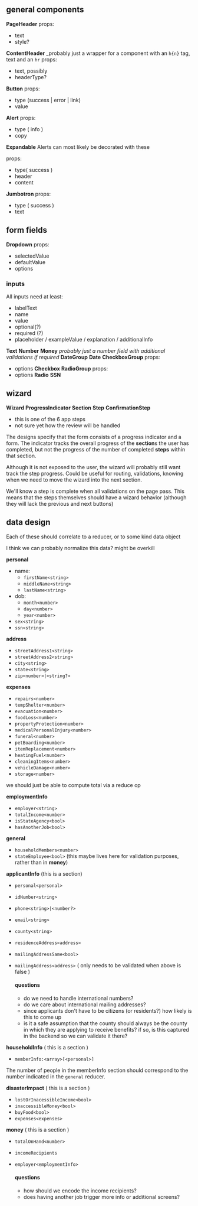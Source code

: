## general components
**PageHeader**
  props:
  - text
  - style?

**ContentHeader**
  _probably just a wrapper for a component with an `h{n}` tag, text and an `hr`
  props:
  - text, possibly
  - headerType?


**Button**
  props:
  - type (success | error | link)
  - value

**Alert**
  props:
  - type ( info )
  - copy

**Expandable**
  Alerts can most likely be decorated with these

  props:
  - type( success )
  - header
  - content

**Jumbotron**
  props:
  - type ( success )
  - text


## form fields

**Dropdown**
  props:
  - selectedValue
  - defaultValue
  - options

### inputs

All inputs need at least:
  - labelText
  - name
  - value
  - optional(?)
  - required (?)
  - placeholder / exampleValue / explanation / additionalInfo

**Text**
**Number**
**Money**
  _probably just a number field with additional validations if required_
**DateGroup**
  **Date**
**CheckboxGroup**
  props:
  - options
    **Checkbox**
**RadioGroup**
  props:
  - options
    **Radio**
**SSN**

## wizard

**Wizard**
**ProgressIndicator**
**Section**
**Step**
**ConfirmationStep**
  - this is one of the 6 app steps
  - not sure yet how the review will be handled 

The designs specify that the form consists of a progress indicator and a form.
The indicator tracks the overall progress of the **section**s the user has completed,
but not the progress of the number of completed **steps** within that section.

Although it is not exposed to the user, the wizard will probably still want track the step progress.
Could be useful for routing, validations, knowing when we need to move the wizard into the next section.

We'll know a step is complete when all validations on the page pass. This means that the steps themselves
should have a wizard behavior (although they will lack the previous and next buttons)


## data design

Each of these should correlate to a reducer, or to some kind data object

I think we can probably normalize this data? might be overkill

**personal**
  - name:
    - `firstName<string>`
    - `middleName<string>`
    - `lastName<string>`
  - dob:
    - `month<number>`
    - `day<number>`
    - `year<number>`
  - `sex<string>`
  - `ssn<string>`

**address**
  - `streetAddress1<string>`
  - `streetAddress2<string>`
  - `city<string>`
  - `state<string>`
  - `zip<number>|<string?>`

**expenses**
  - `repairs<number>`
  - `tempShelter<number>`
  - `evacuation<number>`
  - `foodLoss<number>`
  - `propertyProtection<number>`
  - `medicalPersonalInjury<number>`
  - `funeral<number>`
  - `petBoarding<number>`
  - `itemReplacement<number>`
  - `heatingFuel<number>`
  - `cleaningItems<number>`
  - `vehicleDamage<number>`
  - `storage<number>`

we should just be able to compute total via a reduce op

**employmentInfo**
  - `employer<string>`
  - `totalIncome<number>`
  - `isStateAgency<bool>`
  - `hasAnotherJob<bool>`

**general**
  - `householdMembers<number>`
  - `stateEmployee<bool>` (this maybe lives here for validation purposes, rather than in **money**)

**applicantInfo** (this is a section)
  - `personal<personal>`
  - `idNumber<string>`
  - `phone<string>|<number?>`
  - `email<string>`
  - `county<string>`
  - `residenceAddress<address>`
  - `mailingAddressSame<bool>`
  - `mailingAddress<address>` ( only needs to be validated when above is false )

    #### questions
      * do we need to handle international numbers?
      * do we care about international mailing addresses?
      * since applicants don't have to be citizens (or residents?) how likely is this to come up
      * is it a safe assumption that the county should always be the county in which they are applying to receive benefits?
        if so, is this captured in the backend so we can validate it there?

**householdInfo** ( this is a section )
  - `memberInfo:<array>[<personal>]`

The number of people in the memberInfo section should correspond to the number indicated in the `general` reducer.

**disasterImpact** ( this is a section )
  - `lostOrInacessibleIncome<bool>`
  - `inaccessibleMoney<bool>`
  - `buyFood<bool>`
  - `expenses<expenses>`

**money** ( this is a section )
 - `totalOnHand<number>`
 - `incomeRecipients`
 - `employer<employmentInfo>`

    #### questions
      * how should we encode the income recipients?
      * does having another job trigger more info or additional screens?


